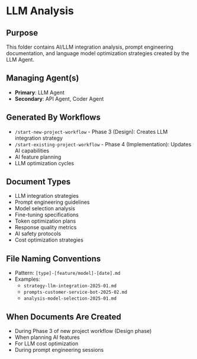 # LLM Analysis

## Purpose
This folder contains AI/LLM integration analysis, prompt engineering documentation, and language model optimization strategies created by the LLM Agent.

## Managing Agent(s)
- **Primary**: LLM Agent
- **Secondary**: API Agent, Coder Agent

## Generated By Workflows
- `/start-new-project-workflow` - Phase 3 (Design): Creates LLM integration strategy
- `/start-existing-project-workflow` - Phase 4 (Implementation): Updates AI capabilities
- AI feature planning
- LLM optimization cycles

## Document Types
- LLM integration strategies
- Prompt engineering guidelines
- Model selection analysis
- Fine-tuning specifications
- Token optimization plans
- Response quality metrics
- AI safety protocols
- Cost optimization strategies

## File Naming Conventions
- Pattern: `[type]-[feature/model]-[date].md`
- Examples: 
  - `strategy-llm-integration-2025-01.md`
  - `prompts-customer-service-bot-2025-02.md`
  - `analysis-model-selection-2025-01.md`

## When Documents Are Created
- During Phase 3 of new project workflow (Design phase)
- When planning AI features
- For LLM cost optimization
- During prompt engineering sessions